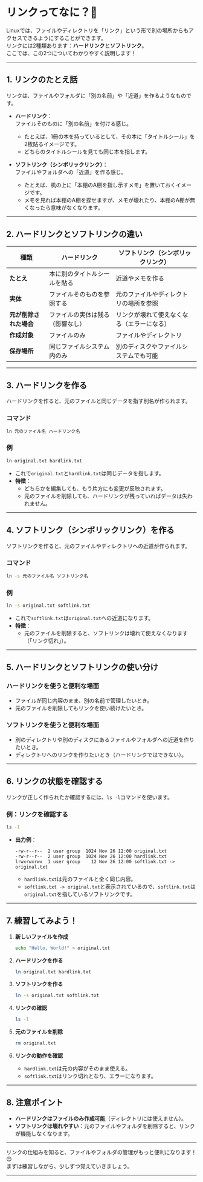 # リンクってなに？🔗

Linuxでは、ファイルやディレクトリを「リンク」という形で別の場所からもアクセスできるようにすることができます。  
リンクには2種類あります：**ハードリンク**と**ソフトリンク**。  
ここでは、この2つについてわかりやすく説明します！

---

## **1. リンクのたとえ話**

リンクは、ファイルやフォルダに「別の名前」や「近道」を作るようなものです。

- **ハードリンク**：  
  ファイルそのものに「別の名前」を付ける感じ。
  - たとえば、1冊の本を持っているとして、その本に「タイトルシール」を2枚貼るイメージです。
  - どちらのタイトルシールを見ても同じ本を指します。

- **ソフトリンク（シンボリックリンク）**：  
  ファイルやフォルダへの「近道」を作る感じ。
  - たとえば、机の上に「本棚のA棚を指し示すメモ」を置いておくイメージです。
  - メモを見れば本棚のA棚を探せますが、メモが壊れたり、本棚のA棚が無くなったら意味がなくなります。

---

## **2. ハードリンクとソフトリンクの違い**

| **種類**          | **ハードリンク**                               | **ソフトリンク（シンボリックリンク）**      |
|-------------------|----------------------------------------------|------------------------------------------|
| **たとえ**        | 本に別のタイトルシールを貼る                  | 近道やメモを作る                         |
| **実体**          | ファイルそのものを参照する                    | 元のファイルやディレクトリの場所を参照    |
| **元が削除された場合**| ファイルの実体は残る（影響なし）             | リンクが壊れて使えなくなる（エラーになる）|
| **作成対象**      | ファイルのみ                                  | ファイルやディレクトリ                   |
| **保存場所**      | 同じファイルシステム内のみ                    | 別のディスクやファイルシステムでも可能   |

---

## **3. ハードリンクを作る**

ハードリンクを作ると、元のファイルと同じデータを指す別名が作られます。

### **コマンド**
```bash
ln 元のファイル名 ハードリンク名
```

### **例**
```bash
ln original.txt hardlink.txt
```
- これで`original.txt`と`hardlink.txt`は同じデータを指します。
- **特徴**：
  - どちらかを編集しても、もう片方にも変更が反映されます。
  - 元のファイルを削除しても、ハードリンクが残っていればデータは失われません。

---

## **4. ソフトリンク（シンボリックリンク）を作る**

ソフトリンクを作ると、元のファイルやディレクトリへの近道が作られます。

### **コマンド**
```bash
ln -s 元のファイル名 ソフトリンク名
```

### **例**
```bash
ln -s original.txt softlink.txt
```
- これで`softlink.txt`は`original.txt`への近道になります。
- **特徴**：
  - 元のファイルを削除すると、ソフトリンクは壊れて使えなくなります（「リンク切れ」）。

---

## **5. ハードリンクとソフトリンクの使い分け**

### **ハードリンクを使うと便利な場面**
- ファイルが同じ内容のまま、別の名前で管理したいとき。
- 元のファイルを削除してもリンクを使い続けたいとき。

### **ソフトリンクを使うと便利な場面**
- 別のディレクトリや別のディスクにあるファイルやフォルダへの近道を作りたいとき。
- ディレクトリへのリンクを作りたいとき（ハードリンクではできない）。

---

## **6. リンクの状態を確認する**

リンクが正しく作られたか確認するには、`ls -l`コマンドを使います。

### **例：リンクを確認する**
```bash
ls -l
```
- **出力例**：
  ```
  -rw-r--r--  2 user group  1024 Nov 26 12:00 original.txt
  -rw-r--r--  2 user group  1024 Nov 26 12:00 hardlink.txt
  lrwxrwxrwx  1 user group    12 Nov 26 12:00 softlink.txt -> original.txt
  ```
  - `hardlink.txt`は元のファイルと全く同じ内容。
  - `softlink.txt -> original.txt`と表示されているので、`softlink.txt`は`original.txt`を指しているソフトリンクです。

---

## **7. 練習してみよう！**

1. **新しいファイルを作成**
   ```bash
   echo "Hello, World!" > original.txt
   ```

2. **ハードリンクを作る**
   ```bash
   ln original.txt hardlink.txt
   ```

3. **ソフトリンクを作る**
   ```bash
   ln -s original.txt softlink.txt
   ```

4. **リンクの確認**
   ```bash
   ls -l
   ```

5. **元のファイルを削除**
   ```bash
   rm original.txt
   ```

6. **リンクの動作を確認**
   - `hardlink.txt`は元の内容がそのまま使える。
   - `softlink.txt`はリンク切れとなり、エラーになります。

---

## **8. 注意ポイント**

- **ハードリンクはファイルのみ作成可能**（ディレクトリには使えません）。
- **ソフトリンクは壊れやすい**：元のファイルやフォルダを削除すると、リンクが機能しなくなります。

---

リンクの仕組みを知ると、ファイルやフォルダの管理がもっと便利になります！😊  
まずは練習しながら、少しずつ覚えていきましょう。

---